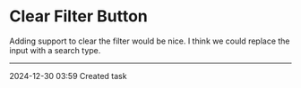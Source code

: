 Clear Filter Button
===

Adding support to clear the filter would be nice. I think we could replace the input with a search type.

---

2024-12-30 03:59	Created task
